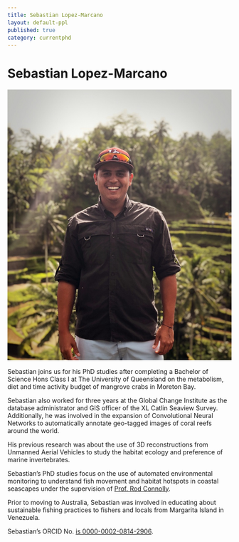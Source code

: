 ```yaml
---
title: Sebastian Lopez-Marcano
layout: default-ppl
published: true
category: currentphd
---
```


# Sebastian Lopez-Marcano  

![](/images/people/Seb-Marcano.JPG)

Sebastian joins us for his PhD studies after completing a Bachelor of Science Hons Class I at The University of Queensland on the metabolism, diet and time activity budget of mangrove crabs in Moreton Bay.

Sebastian also worked for three years at the Global Change Institute as the database administrator and GIS officer of the XL Catlin Seaview Survey. Additionally, he was involved in the expansion of Convolutional Neural Networks to automatically annotate geo-tagged images of coral reefs around the world.

His previous research was about the use of 3D reconstructions from Unmanned Aerial Vehicles to study the habitat ecology and preference of marine invertebrates.

Sebastian’s PhD studies focus on the use of automated environmental monitoring to understand fish movement and habitat hotspots in coastal seascapes under the supervision of [Prof. Rod Connolly](http://www.rodconnolly.com/team.html).  

Prior to moving to Australia, Sebastian was involved in educating about sustainable fishing practices to fishers and locals from Margarita Island in Venezuela.

Sebastian’s ORCID No. [is 0000-0002-0814-2906](https://orcid.org/0000-0002-0814-2906). 
